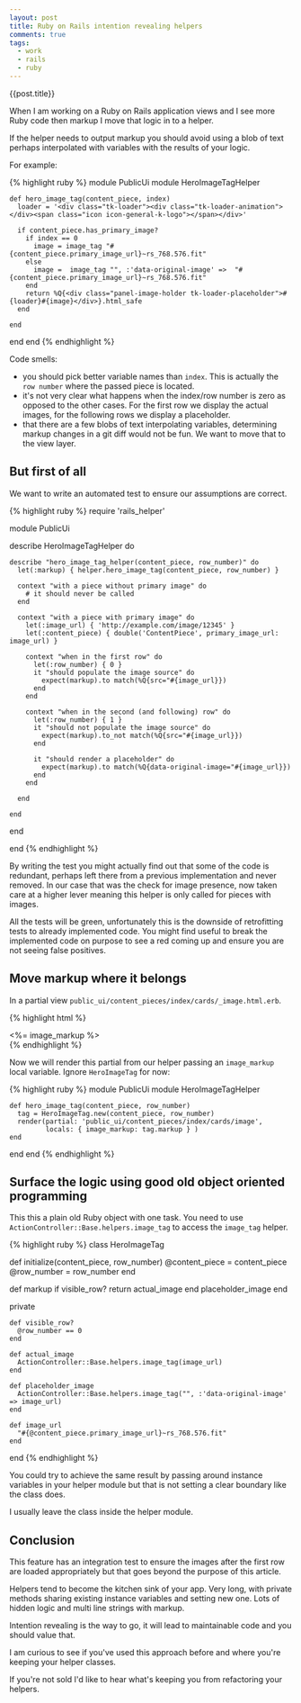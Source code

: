 ```yaml
---
layout: post
title: Ruby on Rails intention revealing helpers
comments: true
tags:
  - work
  - rails
  - ruby
---
```


{{post.title}}

When I am working on a Ruby on Rails application views and I see more Ruby code then markup I move that logic in to a helper.

If the helper needs to output markup you should avoid using a blob of text perhaps interpolated with variables with the results of your logic.

For example:

{% highlight ruby %}
module PublicUi
  module HeroImageTagHelper

    def hero_image_tag(content_piece, index)
      loader = '<div class="tk-loader"><div class="tk-loader-animation"></div><span class="icon icon-general-k-logo"></span></div>'

      if content_piece.has_primary_image?
        if index == 0
          image = image_tag "#{content_piece.primary_image_url}~rs_768.576.fit"
        else
          image =  image_tag "", :'data-original-image' =>  "#{content_piece.primary_image_url}~rs_768.576.fit"
        end
        return %Q{<div class="panel-image-holder tk-loader-placeholder">#{loader}#{image}</div>}.html_safe
      end

    end

  end
end
{% endhighlight %}

Code smells:

* you should pick better variable names than `index`. This is actually the `row number` where the passed piece is located.
* it's not very clear what happens when the index/row number is zero as opposed to the other cases. For the first row we display the actual images, for the following rows we display a placeholder.
* that there are a few blobs of text interpolating variables, determining markup changes in a git diff would not be fun. We want to move that to the view layer.

## But first of all

We want to write an automated test to ensure our assumptions are correct.

{% highlight ruby %}
require 'rails_helper'

module PublicUi

  describe HeroImageTagHelper do

    describe "hero_image_tag_helper(content_piece, row_number)" do
      let(:markup) { helper.hero_image_tag(content_piece, row_number) }

      context "with a piece without primary image" do
        # it should never be called
      end

      context "with a piece with primary image" do
        let(:image_url) { 'http://example.com/image/12345' }
        let(:content_piece) { double('ContentPiece', primary_image_url: image_url) }

        context "when in the first row" do
          let(:row_number) { 0 }
          it "should populate the image source" do
            expect(markup).to match(%Q{src="#{image_url}})
          end
        end

        context "when in the second (and following) row" do
          let(:row_number) { 1 }
          it "should not populate the image source" do
            expect(markup).to_not match(%Q{src="#{image_url}})
          end

          it "should render a placeholder" do
            expect(markup).to match(%Q{data-original-image="#{image_url}})
          end
        end

      end

    end

  end

end
{% endhighlight %}

By writing the test you might actually find out that some of the code is redundant, perhaps left there from a previous implementation and never removed. In our case that was the check for image presence, now taken care at a higher lever meaning this helper is only called for pieces with images.

All the tests will be green, unfortunately this is the downside of retrofitting tests to already implemented code. You might find useful to break the implemented code on purpose to see a red coming up and ensure you are not seeing false positives.

## Move markup where it belongs

In a partial view `public_ui/content_pieces/index/cards/_image.html.erb`.

{% highlight html %}
<div class="panel-image-holder tk-loader-placeholder">
  <div class="tk-loader">
    <div class="tk-loader-animation"></div>
    <span class="icon icon-general-k-logo"></span>
  </div>
  <%= image_markup %>
</div>
{% endhighlight %}

Now we will render this partial from our helper passing an `image_markup` local variable. Ignore `HeroImageTag` for now:

{% highlight ruby %}
module PublicUi
  module HeroImageTagHelper

    def hero_image_tag(content_piece, row_number)
      tag = HeroImageTag.new(content_piece, row_number)
      render(partial: 'public_ui/content_pieces/index/cards/image',
             locals: { image_markup: tag.markup } )
    end
  end
end
{% endhighlight %}

## Surface the logic using good old object oriented programming

This this a plain old Ruby object with one task. You need to use `ActionController::Base.helpers.image_tag` to access the `image_tag` helper.

{% highlight ruby %}
class HeroImageTag

  def initialize(content_piece, row_number)
    @content_piece = content_piece
    @row_number = row_number
  end

  def markup
    if visible_row?
      return actual_image
    end
    placeholder_image
  end

  private

    def visible_row?
      @row_number == 0
    end

    def actual_image
      ActionController::Base.helpers.image_tag(image_url)
    end

    def placeholder_image
      ActionController::Base.helpers.image_tag("", :'data-original-image' => image_url)
    end

    def image_url
      "#{@content_piece.primary_image_url}~rs_768.576.fit"
    end

end
{% endhighlight %}

You could try to achieve the same result by passing around instance variables in your helper module but that is not setting a clear boundary like the class does.

I usually leave the class inside the helper module.


## Conclusion

This feature has an integration test to ensure the images after the first row are loaded appropriately but that goes beyond the purpose of this article.

Helpers tend to become the kitchen sink of your app. Very long, with private methods sharing existing instance variables and setting new one. Lots of hidden logic and multi line strings with markup.

Intention revealing is the way to go, it will lead to maintainable code and you should value that. 

I am curious to see if you've used this approach before and where you're keeping your helper classes.

If you're not sold I'd like to hear what's keeping you from refactoring your helpers.
